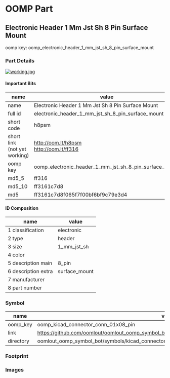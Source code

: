 # OOMP Part  
## Electronic Header 1 Mm Jst Sh 8 Pin Surface Mount  
  
oomp key: oomp_electronic_header_1_mm_jst_sh_8_pin_surface_mount  
  
### Part Details  
  
[![working.jpg](working_600.jpg)](working.jpg)  
  
#### Important Bits  
| name | value | 
| --- | --- | 
| name | Electronic Header 1 Mm Jst Sh 8 Pin Surface Mount | 
| full id | electronic_header_1_mm_jst_sh_8_pin_surface_mount | 
| short code | h8psm | 
| short link<br>(not yet working) | http://oom.lt/h8psm<br>http://oom.lt/ff316 | 
| oomp key | oomp_electronic_header_1_mm_jst_sh_8_pin_surface_mount | 
| md5_5 | ff316 | 
| md5_10 | ff3161c7d8 | 
| md5 | ff3161c7d8f065f7f00bf6bf9c79e3d4 | 
#### ID Composition  
| name | value | 
| --- | --- | 
| 1 classification | electronic | 
| 2 type | header | 
| 3 size | 1_mm_jst_sh | 
| 4 color |  | 
| 5 description main | 8_pin | 
| 6 description extra | surface_mount | 
| 7 manufacturer |  | 
| 8 part number |  | 
### Symbol  
| name | value | 
| --- | --- | 
| oomp_key | oomp_kicad_connector_conn_01x08_pin | 
| link | https://github.com/oomlout/oomlout_oomp_symbol_bot/tree/main/symbols/kicad_connector_conn_01x08_pin | 
| directory | oomlout_oomp_symbol_bot/symbols/kicad_connector_conn_01x08_pin//working/working.kicad_sym | 
### Footprint  
### Images  
